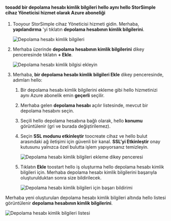 <!--author=alkohli last changed: 01/20/17-->


#### <a name="tooadd-a-storage-account-credential-in-hello-same-azure-subscription-as-hello-storsimple-device-manager-service"></a>tooadd bir depolama hesabı kimlik bilgileri hello aynı hello StorSimple cihaz Yöneticisi hizmet olarak Azure aboneliği

1. Tooyour StorSimple cihaz Yöneticisi hizmeti gidin. Merhaba, **yapılandırma** 'yi tıklatın **depolama hesabının kimlik bilgilerini**.

    ![Depolama hesabı kimlik bilgileri](./media/storsimple-8000-configure-new-storage-account-u2/createnewstorageacct1.png)

2. Merhaba üzerinde **depolama hesabının kimlik bilgilerini** dikey penceresinde tıklatın **+ Ekle**.

    ![Depolama hesabı kimlik bilgisi ekleyin](./media/storsimple-8000-configure-new-storage-account-u2/createnewstorageacct2.png)

3. Merhaba, **bir depolama hesabı kimlik bilgileri Ekle** dikey penceresinde, adımları hello:

    1. Bir depolama hesabı kimlik bilgilerini ekleme gibi hello hizmetinizi aynı Azure abonelik emin **geçerli** seçilir.

    2. Merhaba gelen **depolama hesabı** açılır listesinde, mevcut bir depolama hesabını seçin.

    3. Seçili hello depolama hesabına bağlı olarak, hello **konumu** görüntülenir (gri ve burada değiştirilemez).

    4. Seçin **SSL modunu etkinleştir** toocreate cihaz ve hello bulut arasındaki ağ iletişimi için güvenli bir kanal. **SSL’yi Etkinleştir** onay kutusunu yalnızca özel bulutta işlem yapıyorsanız temizleyin.

        ![Depolama hesabı kimlik bilgileri ekleme dikey penceresi](./media/storsimple-8000-configure-new-storage-account-u2/createnewstorageacct3.png)

    5. Tıklatın **Ekle** toostart hello iş oluşturma hello depolama hesabı kimlik bilgileri için. Merhaba depolama hesabı kimlik bilgilerini başarıyla oluşturulduktan sonra size bildirilecek.

        ![Depolama hesabı kimlik bilgileri için başarı bildirimi](./media/storsimple-8000-configure-new-storage-account-u2/createnewstorageacct5.png)

Merhaba yeni oluşturulan depolama hesabı kimlik bilgileri altında hello listesi görüntülenir **depolama hesabının kimlik bilgilerini**.

![Depolama hesabı kimlik bilgileri listesi](./media/storsimple-8000-configure-new-storage-account-u2/createnewstorageacct6.png)

